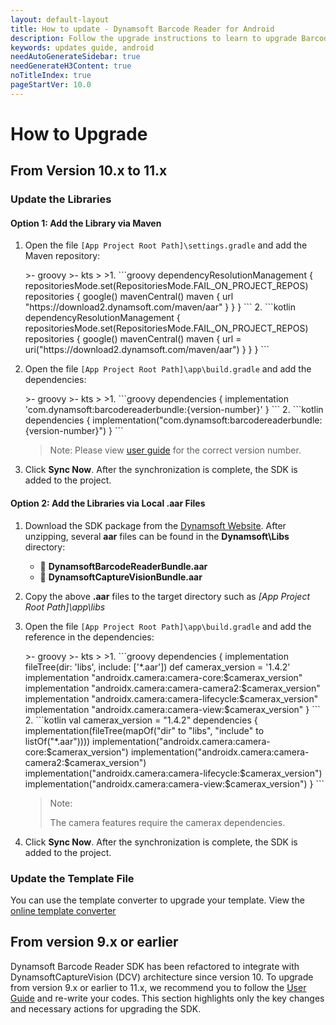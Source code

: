```yaml
---
layout: default-layout
title: How to update - Dynamsoft Barcode Reader for Android
description: Follow the upgrade instructions to learn to upgrade Barcode Reader SDK Android edition from 10 to 11.
keywords: updates guide, android
needAutoGenerateSidebar: true
needGenerateH3Content: true
noTitleIndex: true
pageStartVer: 10.0
---
```


# How to Upgrade

## From Version 10.x to 11.x

### Update the Libraries

#### Option 1: Add the Library via Maven

1. Open the file `[App Project Root Path]\settings.gradle` and add the Maven repository:

   <div class="sample-code-prefix"></div>
   >- groovy
   >- kts
   >
   >1. 
   ```groovy
   dependencyResolutionManagement {
      repositoriesMode.set(RepositoriesMode.FAIL_ON_PROJECT_REPOS)
      repositories {
             google()
             mavenCentral()
             maven {
                url "https://download2.dynamsoft.com/maven/aar"
             }
      }
   }
   ```
   2. 
   ```kotlin
   dependencyResolutionManagement {
      repositoriesMode.set(RepositoriesMode.FAIL_ON_PROJECT_REPOS)
      repositories {
             google()
             mavenCentral()
             maven {
                url = uri("https://download2.dynamsoft.com/maven/aar")
             }
      }
   }
   ```

2. Open the file `[App Project Root Path]\app\build.gradle` and add the dependencies:

   <div class="sample-code-prefix"></div>
   >- groovy
   >- kts
   >
   >1. 
   ```groovy
   dependencies {
      implementation 'com.dynamsoft:barcodereaderbundle:{version-number}'
   }
   ```
   2. 
   ```kotlin
   dependencies {
      implementation("com.dynamsoft:barcodereaderbundle:{version-number}")
   }
   ```

   > Note: Please view [user guide](user-guide.md#option-1-add-the-library-via-maven) for the correct version number.

3. Click **Sync Now**. After the synchronization is complete, the SDK is added to the project.

#### Option 2: Add the Libraries via Local .aar Files

1. Download the SDK package from the <a href="https://www.dynamsoft.com/barcode-reader/downloads/?utm_source=docs#mobile" target="_blank">Dynamsoft Website</a>. After unzipping, several **aar** files can be found in the **Dynamsoft\Libs** directory:

   - 📄 **DynamsoftBarcodeReaderBundle.aar**
   - 📄 **DynamsoftCaptureVisionBundle.aar**

2. Copy the above **.aar** files to the target directory such as *[App Project Root Path]\app\libs*

3. Open the file `[App Project Root Path]\app\build.gradle` and add the reference in the dependencies:

   <div class="sample-code-prefix"></div>
   >- groovy
   >- kts
   >
   >1. 
   ```groovy
   dependencies {
      implementation fileTree(dir: 'libs', include: ['*.aar'])
      def camerax_version = '1.4.2'
      implementation "androidx.camera:camera-core:$camerax_version"
      implementation "androidx.camera:camera-camera2:$camerax_version"
      implementation "androidx.camera:camera-lifecycle:$camerax_version"
      implementation "androidx.camera:camera-view:$camerax_version"
   }
   ```
   2. 
   ```kotlin
   val camerax_version = "1.4.2"
   dependencies {
      implementation(fileTree(mapOf("dir" to "libs", "include" to listOf("*.aar"))))
      implementation("androidx.camera:camera-core:$camerax_version")
      implementation("androidx.camera:camera-camera2:$camerax_version")
      implementation("androidx.camera:camera-lifecycle:$camerax_version")
      implementation("androidx.camera:camera-view:$camerax_version")
   }
   ```

   > Note:
   >
   > The camera features require the camerax dependencies.

4. Click **Sync Now**. After the synchronization is complete, the SDK is added to the project.

### Update the Template File

You can use the template converter to upgrade your template. View the [online template converter](https://www.dynamsoft.com/tools/template-upgrade/)

## From version 9.x or earlier

Dynamsoft Barcode Reader SDK has been refactored to integrate with DynamsoftCaptureVision (DCV) architecture since version 10. To upgrade from version 9.x or earlier to 11.x, we recommend you to follow the [User Guide](user-guide.md) and re-write your codes. This section highlights only the key changes and necessary actions for upgrading the SDK.
